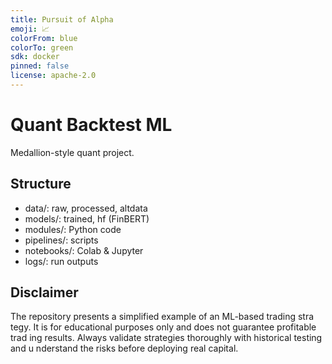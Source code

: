 ```yaml
---
title: Pursuit of Alpha
emoji: 📈
colorFrom: blue
colorTo: green
sdk: docker
pinned: false
license: apache-2.0
---
```


# Quant Backtest ML

Medallion-style quant project.

## Structure
- data/: raw, processed, altdata
- models/: trained, hf (FinBERT)
- modules/: Python code
- pipelines/: scripts
- notebooks/: Colab & Jupyter
- logs/: run outputs

## Disclaimer
The repository presents a simplified example of an ML-based trading stra
tegy. It is for educational purposes only and does not guarantee profitable trad
ing results. Always validate strategies thoroughly with historical testing and u
nderstand the risks before deploying real capital.

